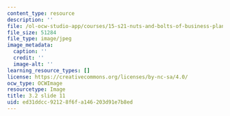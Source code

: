 ```yaml
---
content_type: resource
description: ''
file: /ol-ocw-studio-app/courses/15-s21-nuts-and-bolts-of-business-plans-january-iap-2014/ed31ddcc92128f6fa146203d91e7b8ed_Slide11.JPG
file_size: 51284
file_type: image/jpeg
image_metadata:
  caption: ''
  credit: ''
  image-alt: ''
learning_resource_types: []
license: https://creativecommons.org/licenses/by-nc-sa/4.0/
ocw_type: OCWImage
resourcetype: Image
title: 3.2 slide 11
uid: ed31ddcc-9212-8f6f-a146-203d91e7b8ed
---
```

